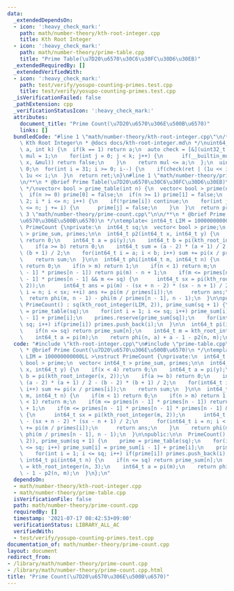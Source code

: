 ```yaml
---
data:
  _extendedDependsOn:
  - icon: ':heavy_check_mark:'
    path: math/number-theory/kth-root-integer.cpp
    title: Kth Root Integer
  - icon: ':heavy_check_mark:'
    path: math/number-theory/prime-table.cpp
    title: "Prime Table(\u7D20\u6570\u30C6\u30FC\u30D6\u30EB)"
  _extendedRequiredBy: []
  _extendedVerifiedWith:
  - icon: ':heavy_check_mark:'
    path: test/verify/yosupo-counting-primes.test.cpp
    title: test/verify/yosupo-counting-primes.test.cpp
  _isVerificationFailed: false
  _pathExtension: cpp
  _verificationStatusIcon: ':heavy_check_mark:'
  attributes:
    document_title: "Prime Count(\u7D20\u6570\u306E\u500B\u6570)"
    links: []
  bundledCode: "#line 1 \"math/number-theory/kth-root-integer.cpp\"\n/**\n * @brief\
    \ Kth Root Integer\n * @docs docs/kth-root-integer.md\n */\nuint64_t kth_root_integer(uint64_t\
    \ a, int k) {\n  if(k == 1) return a;\n  auto check = [&](uint32_t x) {\n    uint64_t\
    \ mul = 1;\n    for(int j = 0; j < k; j++) {\n      if(__builtin_mul_overflow(mul,\
    \ x, &mul)) return false;\n    }\n    return mul <= a;\n  };\n  uint64_t ret =\
    \ 0;\n  for(int i = 31; i >= 0; i--) {\n    if(check(ret | (1u << i))) ret |=\
    \ 1u << i;\n  }\n  return ret;\n}\n#line 1 \"math/number-theory/prime-table.cpp\"\
    \n/**\n * @brief Prime Table(\u7D20\u6570\u30C6\u30FC\u30D6\u30EB)\n * @docs docs/prime-table.md\n\
    \ */\nvector< bool > prime_table(int n) {\n  vector< bool > prime(n + 1, true);\n\
    \  if(n >= 0) prime[0] = false;\n  if(n >= 1) prime[1] = false;\n  for(int i =\
    \ 2; i * i <= n; i++) {\n    if(!prime[i]) continue;\n    for(int j = i * i; j\
    \ <= n; j += i) {\n      prime[j] = false;\n    }\n  }\n  return prime;\n}\n#line\
    \ 3 \"math/number-theory/prime-count.cpp\"\n\n/**\n * @brief Prime Count(\u7D20\
    \u6570\u306E\u500B\u6570)\n */\ntemplate< int64_t LIM = 100000000000LL >\nstruct\
    \ PrimeCount {\nprivate:\n  int64_t sq;\n  vector< bool > prime;\n  vector< int64_t\
    \ > prime_sum, primes;\n\n  int64_t p2(int64_t x, int64_t y) {\n    if(x < 4)\
    \ return 0;\n    int64_t a = pi(y);\n    int64_t b = pi(kth_root_integer(x, 2));\n\
    \    if(a >= b) return 0;\n    int64_t sum = (a - 2) * (a + 1) / 2 - (b - 2) *\
    \ (b + 1) / 2;\n    for(int64_t i = a; i < b; i++) sum += pi(x / primes[i]);\n\
    \    return sum;\n  }\n\n  int64_t phi(int64_t m, int64_t n) {\n    if(m < 1)\
    \ return 0;\n    if(n > m) return 1;\n    if(n < 1) return m;\n    if(m <= primes[n\
    \ - 1] * primes[n - 1]) return pi(m) - n + 1;\n    if(m <= primes[n - 1] * primes[n\
    \ - 1] * primes[n - 1] && m <= sq) {\n      int64_t sx = pi(kth_root_integer(m,\
    \ 2));\n      int64_t ans = pi(m) - (sx + n - 2) * (sx - n + 1) / 2;\n      for(int64_t\
    \ i = n; i < sx; ++i) ans += pi(m / primes[i]);\n      return ans;\n    }\n  \
    \  return phi(m, n - 1) - phi(m / primes[n - 1], n - 1);\n  }\n\npublic:\n\n \
    \ PrimeCount() : sq(kth_root_integer(LIM, 2)), prime_sum(sq + 1) {\n    prime\
    \ = prime_table(sq);\n    for(int i = 1; i <= sq; i++) prime_sum[i] = prime_sum[i\
    \ - 1] + prime[i];\n    primes.reserve(prime_sum[sq]);\n    for(int i = 1; i <=\
    \ sq; i++) if(prime[i]) primes.push_back(i);\n  }\n\n  int64_t pi(int64_t n) {\n\
    \    if(n <= sq) return prime_sum[n];\n    int64_t m = kth_root_integer(n, 3);\n\
    \    int64_t a = pi(m);\n    return phi(n, a) + a - 1 - p2(n, m);\n  }\n};\n"
  code: "#include \"kth-root-integer.cpp\"\n#include \"prime-table.cpp\"\n\n/**\n\
    \ * @brief Prime Count(\u7D20\u6570\u306E\u500B\u6570)\n */\ntemplate< int64_t\
    \ LIM = 100000000000LL >\nstruct PrimeCount {\nprivate:\n  int64_t sq;\n  vector<\
    \ bool > prime;\n  vector< int64_t > prime_sum, primes;\n\n  int64_t p2(int64_t\
    \ x, int64_t y) {\n    if(x < 4) return 0;\n    int64_t a = pi(y);\n    int64_t\
    \ b = pi(kth_root_integer(x, 2));\n    if(a >= b) return 0;\n    int64_t sum =\
    \ (a - 2) * (a + 1) / 2 - (b - 2) * (b + 1) / 2;\n    for(int64_t i = a; i < b;\
    \ i++) sum += pi(x / primes[i]);\n    return sum;\n  }\n\n  int64_t phi(int64_t\
    \ m, int64_t n) {\n    if(m < 1) return 0;\n    if(n > m) return 1;\n    if(n\
    \ < 1) return m;\n    if(m <= primes[n - 1] * primes[n - 1]) return pi(m) - n\
    \ + 1;\n    if(m <= primes[n - 1] * primes[n - 1] * primes[n - 1] && m <= sq)\
    \ {\n      int64_t sx = pi(kth_root_integer(m, 2));\n      int64_t ans = pi(m)\
    \ - (sx + n - 2) * (sx - n + 1) / 2;\n      for(int64_t i = n; i < sx; ++i) ans\
    \ += pi(m / primes[i]);\n      return ans;\n    }\n    return phi(m, n - 1) -\
    \ phi(m / primes[n - 1], n - 1);\n  }\n\npublic:\n\n  PrimeCount() : sq(kth_root_integer(LIM,\
    \ 2)), prime_sum(sq + 1) {\n    prime = prime_table(sq);\n    for(int i = 1; i\
    \ <= sq; i++) prime_sum[i] = prime_sum[i - 1] + prime[i];\n    primes.reserve(prime_sum[sq]);\n\
    \    for(int i = 1; i <= sq; i++) if(prime[i]) primes.push_back(i);\n  }\n\n \
    \ int64_t pi(int64_t n) {\n    if(n <= sq) return prime_sum[n];\n    int64_t m\
    \ = kth_root_integer(n, 3);\n    int64_t a = pi(m);\n    return phi(n, a) + a\
    \ - 1 - p2(n, m);\n  }\n};\n"
  dependsOn:
  - math/number-theory/kth-root-integer.cpp
  - math/number-theory/prime-table.cpp
  isVerificationFile: false
  path: math/number-theory/prime-count.cpp
  requiredBy: []
  timestamp: '2021-07-17 08:42:53+09:00'
  verificationStatus: LIBRARY_ALL_AC
  verifiedWith:
  - test/verify/yosupo-counting-primes.test.cpp
documentation_of: math/number-theory/prime-count.cpp
layout: document
redirect_from:
- /library/math/number-theory/prime-count.cpp
- /library/math/number-theory/prime-count.cpp.html
title: "Prime Count(\u7D20\u6570\u306E\u500B\u6570)"
---
```

